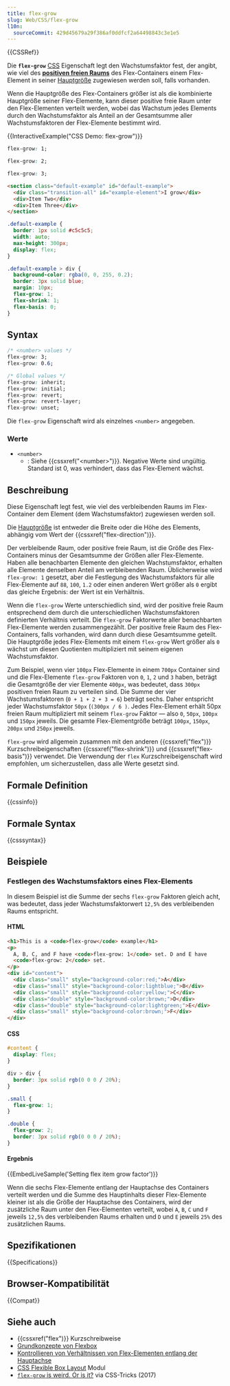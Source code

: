 ```yaml
---
title: flex-grow
slug: Web/CSS/flex-grow
l10n:
  sourceCommit: 429d45679a29f386af0ddfcf2a64498843c3e1e5
---
```


{{CSSRef}}

Die **`flex-grow`** [CSS](/de/docs/Web/CSS) Eigenschaft legt den Wachstumsfaktor fest, der angibt, wie viel des [**positiven freien Raums**](/de/docs/Web/CSS/CSS_flexible_box_layout/Controlling_ratios_of_flex_items_along_the_main_axis) des Flex-Containers einem Flex-Element in seiner [Hauptgröße](/de/docs/Learn_web_development/Core/CSS_layout/Flexbox#the_flex_model) zugewiesen werden soll, falls vorhanden.

Wenn die Hauptgröße des Flex-Containers größer ist als die kombinierte Hauptgröße seiner Flex-Elemente, kann dieser positive freie Raum unter den Flex-Elementen verteilt werden, wobei das Wachstum jedes Elements durch den Wachstumsfaktor als Anteil an der Gesamtsumme aller Wachstumsfaktoren der Flex-Elemente bestimmt wird.

{{InteractiveExample("CSS Demo: flex-grow")}}

```css interactive-example-choice
flex-grow: 1;
```

```css interactive-example-choice
flex-grow: 2;
```

```css interactive-example-choice
flex-grow: 3;
```

```html interactive-example
<section class="default-example" id="default-example">
  <div class="transition-all" id="example-element">I grow</div>
  <div>Item Two</div>
  <div>Item Three</div>
</section>
```

```css interactive-example
.default-example {
  border: 1px solid #c5c5c5;
  width: auto;
  max-height: 300px;
  display: flex;
}

.default-example > div {
  background-color: rgba(0, 0, 255, 0.2);
  border: 3px solid blue;
  margin: 10px;
  flex-grow: 1;
  flex-shrink: 1;
  flex-basis: 0;
}
```

## Syntax

```css
/* <number> values */
flex-grow: 3;
flex-grow: 0.6;

/* Global values */
flex-grow: inherit;
flex-grow: initial;
flex-grow: revert;
flex-grow: revert-layer;
flex-grow: unset;
```

Die `flex-grow` Eigenschaft wird als einzelnes `<number>` angegeben.

### Werte

- `<number>`
  - : Siehe {{cssxref("&lt;number&gt;")}}. Negative Werte sind ungültig. Standard ist 0, was verhindert, dass das Flex-Element wächst.

## Beschreibung

Diese Eigenschaft legt fest, wie viel des verbleibenden Raums im Flex-Container dem Element (dem Wachstumsfaktor) zugewiesen werden soll.

Die [Hauptgröße](/de/docs/Learn_web_development/Core/CSS_layout/Flexbox#the_flex_model) ist entweder die Breite oder die Höhe des Elements, abhängig vom Wert der {{cssxref("flex-direction")}}.

Der verbleibende Raum, oder positive freie Raum, ist die Größe des Flex-Containers minus der Gesamtsumme der Größen aller Flex-Elemente. Haben alle benachbarten Elemente den gleichen Wachstumsfaktor, erhalten alle Elemente denselben Anteil am verbleibenden Raum. Üblicherweise wird `flex-grow: 1` gesetzt, aber die Festlegung des Wachstumsfaktors für alle Flex-Elemente auf `88`, `100`, `1.2` oder einen anderen Wert größer als `0` ergibt das gleiche Ergebnis: der Wert ist ein Verhältnis.

Wenn die `flex-grow` Werte unterschiedlich sind, wird der positive freie Raum entsprechend dem durch die unterschiedlichen Wachstumsfaktoren definierten Verhältnis verteilt. Die `flex-grow` Faktorwerte aller benachbarten Flex-Elemente werden zusammengezählt. Der positive freie Raum des Flex-Containers, falls vorhanden, wird dann durch diese Gesamtsumme geteilt. Die Hauptgröße jedes Flex-Elements mit einem `flex-grow` Wert größer als `0` wächst um diesen Quotienten multipliziert mit seinem eigenen Wachstumsfaktor.

Zum Beispiel, wenn vier `100px` Flex-Elemente in einem `700px` Container sind und die Flex-Elemente `flex-grow` Faktoren von `0`, `1`, `2` und `3` haben, beträgt die Gesamtgröße der vier Elemente `400px`, was bedeutet, dass `300px` positiven freien Raum zu verteilen sind. Die Summe der vier Wachstumsfaktoren (`0 + 1 + 2 + 3 = 6`) beträgt sechs. Daher entspricht jeder Wachstumsfaktor `50px` (`(300px / 6 )`. Jedes Flex-Element erhält 50px freien Raum multipliziert mit seinem `flex-grow` Faktor — also `0`, `50px`, `100px` und `150px` jeweils. Die gesamte Flex-Elementgröße beträgt `100px`, `150px`, `200px` und `250px` jeweils.

`flex-grow` wird allgemein zusammen mit den anderen {{cssxref("flex")}} Kurzschreibeigenschaften {{cssxref("flex-shrink")}} und {{cssxref("flex-basis")}} verwendet. Die Verwendung der `flex` Kurzschreibeigenschaft wird empfohlen, um sicherzustellen, dass alle Werte gesetzt sind.

## Formale Definition

{{cssinfo}}

## Formale Syntax

{{csssyntax}}

## Beispiele

### Festlegen des Wachstumsfaktors eines Flex-Elements

In diesem Beispiel ist die Summe der sechs `flex-grow` Faktoren gleich acht, was bedeutet, dass jeder Wachstumsfaktorwert `12,5%` des verbleibenden Raums entspricht.

#### HTML

```html
<h1>This is a <code>flex-grow</code> example</h1>
<p>
  A, B, C, and F have <code>flex-grow: 1</code> set. D and E have
  <code>flex-grow: 2</code> set.
</p>
<div id="content">
  <div class="small" style="background-color:red;">A</div>
  <div class="small" style="background-color:lightblue;">B</div>
  <div class="small" style="background-color:yellow;">C</div>
  <div class="double" style="background-color:brown;">D</div>
  <div class="double" style="background-color:lightgreen;">E</div>
  <div class="small" style="background-color:brown;">F</div>
</div>
```

#### CSS

```css
#content {
  display: flex;
}

div > div {
  border: 3px solid rgb(0 0 0 / 20%);
}

.small {
  flex-grow: 1;
}

.double {
  flex-grow: 2;
  border: 3px solid rgb(0 0 0 / 20%);
}
```

#### Ergebnis

{{EmbedLiveSample('Setting flex item grow factor')}}

Wenn die sechs Flex-Elemente entlang der Hauptachse des Containers verteilt werden und die Summe des Hauptinhalts dieser Flex-Elemente kleiner ist als die Größe der Hauptachse des Containers, wird der zusätzliche Raum unter den Flex-Elementen verteilt, wobei `A`, `B`, `C` und `F` jeweils `12,5%` des verbleibenden Raums erhalten und `D` und `E` jeweils `25%` des zusätzlichen Raums.

## Spezifikationen

{{Specifications}}

## Browser-Kompatibilität

{{Compat}}

## Siehe auch

- {{cssxref("flex")}} Kurzschreibweise
- [Grundkonzepte von Flexbox](/de/docs/Web/CSS/CSS_flexible_box_layout/Basic_concepts_of_flexbox)
- [Kontrollieren von Verhältnissen von Flex-Elementen entlang der Hauptachse](/de/docs/Web/CSS/CSS_flexible_box_layout/Controlling_ratios_of_flex_items_along_the_main_axis)
- [CSS Flexible Box Layout](/de/docs/Web/CSS/CSS_flexible_box_layout) Modul
- [`flex-grow` is weird. Or is it?](https://css-tricks.com/flex-grow-is-weird/) via CSS-Tricks (2017)
